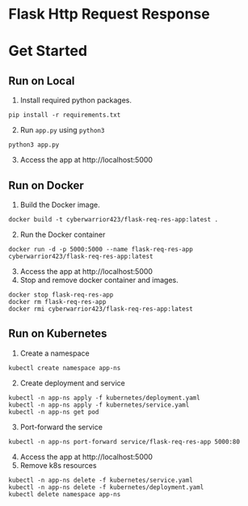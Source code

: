 # Flask Http Request Response

# Get Started

## Run on Local
1. Install required python packages.
```shell
pip install -r requirements.txt
```
2. Run `app.py` using `python3`
```shell
python3 app.py
```
3. Access the app at http://localhost:5000

## Run on Docker
1. Build the Docker image.
```shell
docker build -t cyberwarrior423/flask-req-res-app:latest .
```
2. Run the Docker container
```shell
docker run -d -p 5000:5000 --name flask-req-res-app cyberwarrior423/flask-req-res-app:latest
```
3. Access the app at http://localhost:5000
4. Stop and remove docker container and images.
```shell
docker stop flask-req-res-app
docker rm flask-req-res-app
docker rmi cyberwarrior423/flask-req-res-app:latest
```

## Run on Kubernetes
1. Create a namespace
```shell
kubectl create namespace app-ns
```
2. Create deployment and service
```shell
kubectl -n app-ns apply -f kubernetes/deployment.yaml
kubectl -n app-ns apply -f kubernetes/service.yaml
kubectl -n app-ns get pod
```
3. Port-forward the service
```shell
kubectl -n app-ns port-forward service/flask-req-res-app 5000:80
```
4. Access the app at http://localhost:5000
5. Remove k8s resources
```shell
kubectl -n app-ns delete -f kubernetes/service.yaml
kubectl -n app-ns delete -f kubernetes/deployment.yaml
kubectl delete namespace app-ns
```